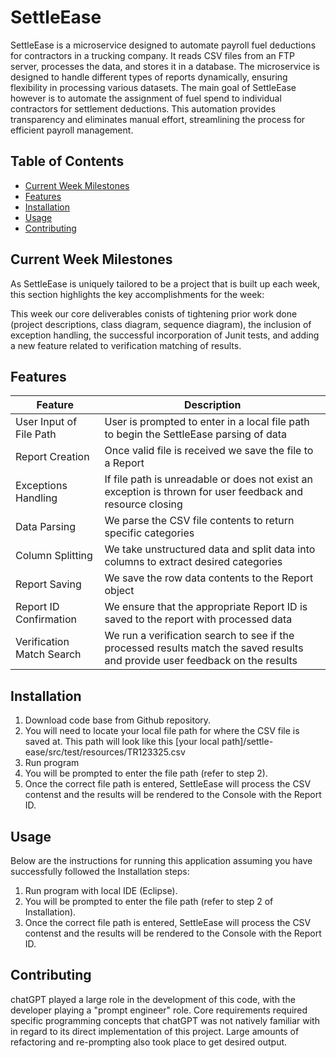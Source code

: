 # SettleEase

SettleEase is a microservice designed to automate payroll fuel deductions for contractors in a trucking company. It reads CSV files from an FTP server, processes the data, and stores it in a database. The microservice is designed to handle different types of reports dynamically, ensuring flexibility in processing various datasets. The main goal of SettleEase however is to automate the assignment of fuel spend to individual contractors for settlement deductions. This automation provides transparency and eliminates manual effort, streamlining the process for efficient payroll management.


## Table of Contents

- [Current Week Milestones](#current-week-milestones)
- [Features](#features)
- [Installation](#installation)
- [Usage](#usage)
- [Contributing](#contributing)


## <a id="current-week-milestones"></a>Current Week Milestones

As SettleEase is uniquely tailored to be a project that is built up each week, this section highlights the key accomplishments for the week: 

This week our core deliverables conists of tightening prior work done (project descriptions, class diagram, sequence diagram), the inclusion of exception handling, the successful incorporation of Junit tests, and adding a new feature related to verification matching of results.


## <a id="features"></a>Features

| Feature | Description |
|---------|-------------|
| User Input of File Path | User is prompted to enter in a local file path to begin the SettleEase parsing of data |
| Report Creation | Once valid file is received we save the file to a Report |
| Exceptions Handling | If file path is unreadable or does not exist an exception is thrown for user feedback and resource closing |
| Data Parsing | We parse the CSV file contents to return specific categories |
| Column Splitting | We take unstructured data and split data into columns to extract desired categories |
| Report Saving | We save the row data contents to the Report object |
| Report ID Confirmation | We ensure that the appropriate Report ID is saved to the report with processed data |
| Verification Match Search | We run a verification search to see if the processed results match the saved results and provide user feedback on the results |



## <a id="installation"></a>Installation

1. Download code base from Github repository.
2. You will need to locate your local file path for where the CSV file is saved at. This path will look like this [your local path]/settle-ease/src/test/resources/TR123325.csv
3. Run program
4. You will be prompted to enter the file path (refer to step 2).
5. Once the correct file path is entered, SettleEase will process the CSV contenst and the results will be rendered to the Console with the Report ID.


## <a id="usage"></a>Usage
Below are the instructions for running this application assuming you have successfully followed the Installation steps:

1. Run program with local IDE (Eclipse).
2. You will be prompted to enter the file path (refer to step 2 of Installation).
3. Once the correct file path is entered, SettleEase will process the CSV contenst and the results will be rendered to the Console with the Report ID.


## <a id="contributing"></a>Contributing

chatGPT played a large role in the development of this code, with the developer playing a "prompt engineer" role. Core requirements required specific programming concepts that chatGPT was not natively familiar with in regard to its direct implementation of this project. Large amounts of refactoring and re-prompting also took place to get desired output.


